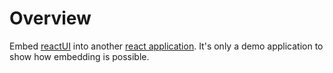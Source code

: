 # Overview

Embed [reactUI](https://github.com/sibvisions/reactUI/) into another [react application](https://github.com/arnab-datta/counter-app). It's only a demo application to show how embedding is possible.
